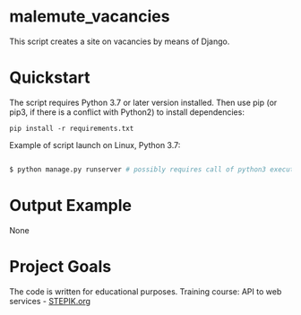 # malemute_vacancies
This script creates a site on vacancies by means of Django.

# Quickstart

The script requires Python 3.7 or later version installed. Then use pip (or pip3, if there is a conflict with Python2) to install dependencies:
```
pip install -r requirements.txt
```
Example of script launch on Linux, Python 3.7:

```bash

$ python manage.py runserver # possibly requires call of python3 executive instead of just python

```
# Output Example
None

# Project Goals

The code is written for educational purposes. Training course: API to web services - [STEPIK.org](https://stepik.org)
 

